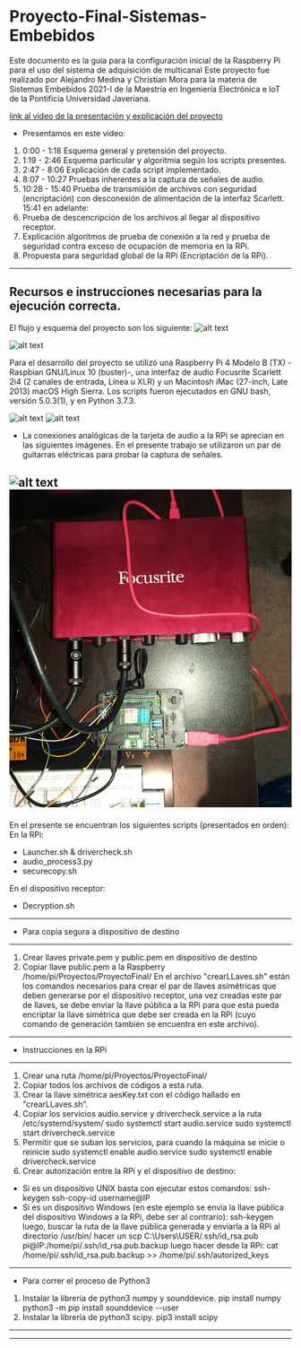 # Proyecto-Final-Sistemas-Embebidos
Este documento es la guía para la configuración inicial de la Raspberry Pi para el uso del sistema de adquisición de multicanal
Este proyecto fue realizado por Alejandro Medina y Christian Mora para la materia de Sistemas Embebidos 2021-I de la Maestría en Ingeniería Electrónica e IoT de la Pontificia Universidad Javeriana.  

[link al vídeo de la presentación y explicación del proyecto](https://www.youtube.com/watch?v=HRZc2nXUQ2E&list=UUHQuirMlpEr_i_X1PUuOYdw&index=2)
- Presentamos en este video: 
1. 0:00 - 1:18 Esquema general y pretensión del proyecto.
2. 1:19 - 2:46 Esquema particular y algoritmia según los scripts presentes.
3. 2:47 - 8:06 Explicación de cada script implementado.
4. 8:07 - 10:27 Pruebas inherentes a la captura de señales de audio.
5. 10:28 - 15:40 Prueba de transmisión de archivos con seguridad (encriptación) con desconexión de alimentación de la interfaz Scarlett.
15:41 en adelante: 
6. Prueba de descencripción de los archivos al llegar al dispositivo receptor. 
7. Explicación algoritmos de prueba de conexión a la red y prueba de seguridad contra exceso de ocupación de memoria en la RPi.
8. Propuesta para seguridad global de la RPi (Encriptación de la RPi). 
--------------------------------------------------------------
Recursos e instrucciones necesarias para la ejecución correcta. 
--------------------------------------------------------------
El flujo y esquema del proyecto son los siguiente:
![alt text](https://github.com/ChristianMora-art/Proyecto-Final-Sistemas-Embebidos/blob/main/Im%C3%A1genes/ProyectoFinal.png)

![alt text](https://github.com/ChristianMora-art/Proyecto-Final-Sistemas-Embebidos/blob/main/Im%C3%A1genes/Flowchart.png)

Para el desarrollo del proyecto se utilizó una Raspberry Pi 4 Modelo B (TX) -Raspbian GNU/Linux 10 (buster)-, una interfaz de audio Focusrite Scarlett 2i4 (2 canales de entrada, Línea u XLR) y un Macintosh iMac (27-inch, Late 2013) macOS High Sierra. Los scripts fueron ejecutados en GNU bash, versión 5.0.3(1), y en Python 3.7.3.

![alt text](https://github.com/ChristianMora-art/Proyecto-Final-Sistemas-Embebidos/blob/main/Im%C3%A1genes/Raspberry_Pi_4_Model_B.jpg)
![alt text](https://github.com/ChristianMora-art/Proyecto-Final-Sistemas-Embebidos/blob/main/Im%C3%A1genes/Scarlett2i4.jpeg)

* La conexiones analógicas de la tarjeta de audio a la RPi se aprecian en las siguientes imágenes. En el presente trabajo se utilizaron un par de guitarras eléctricas para probar la captura de señales. 

![alt text](https://github.com/ChristianMora-art/Proyecto-Final-Sistemas-Embebidos/blob/main/Im%C3%A1genes/con1.jpg)
![alt text](https://github.com/ChristianMora-art/Proyecto-Final-Sistemas-Embebidos/blob/main/Im%C3%A1genes/con2.jpg)
--------------------------------------------------------------
En el presente se encuentran los siguientes scripts (presentados en orden):
En la RPi:
- Launcher.sh & drivercheck.sh
- audio_process3.py
- securecopy.sh

En el dispositivo receptor:
- Decryption.sh
--------------------------------------------------------------
* Para copia segura a dispositivo de destino
--------------------------------------------------------------
1. Crear llaves private.pem y public.pem en dispositivo de destino
2. Copiar llave public.pem a la Raspberry /home/pi/Proyectos/ProyectoFinal/
En el archivo "crearLLaves.sh" están los comandos necesarios para crear el par de llaves asimétricas que deben generarse por el dispositivo receptor, una vez creadas este par de llaves, se debe enviar la llave pública a la RPi para que esta pueda encriptar la llave simétrica que debe ser creada en la RPi (cuyo comando de generación también se encuentra en este archivo).

--------------------------------------------------------------
* Instrucciones en la RPi 
--------------------------------------------------------------
1. Crear una ruta /home/pi/Proyectos/ProyectoFinal/
2. Copiar todos los archivos de códigos a esta ruta.
3. Crear la llave simétrica aesKey.txt con el código hallado en "crearLLaves.sh".
4. Copiar los servicios audio.service y drivercheck.service a la ruta /etc/systemd/system/
sudo systemctl start audio.service
sudo systemctl start drivercheck.service
5. Permitir que se suban los servicios, para cuando la máquina se inicie o reinicie 
sudo systemctl enable audio.service
sudo systemctl enable drivercheck.service
6. Crear autorización entre la RPi y el dispositivo de destino:
* Si es un dispositivo UNIX basta con ejecutar estos comandos:
ssh-keygen
ssh-copy-id username@IP
* Si es un dispositivo Windows (en este ejemplo se envía la llave pública del dispositivo Windows a la RPi, debe ser al contrario):
ssh-keygen
luego, buscar la ruta de la llave pública generada y enviarla a la RPi al directorio /usr/bin/
hacer un scp C:\Users\USER/.ssh/id_rsa.pub pi@IP:/home/pi/.ssh/id_rsa.pub.backup
luego hacer desde la RPi: cat  /home/pi/.ssh/id_rsa.pub.backup >> /home/pi/.ssh/autorized_keys

--------------------------------------------------------------
* Para correr el proceso de Python3
1. Instalar la librería de python3 numpy y sounddevice.
 pip install numpy
 python3 -m pip install sounddevice --user
2. Instalar la librería de python3 scipy.
pip3 install scipy
--------------------------------------------------------------


--------------------------------------------------------------
